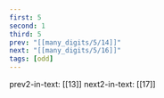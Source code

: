 ```yaml
---
first: 5
second: 1
third: 5
prev: "[[many_digits/5/14]]"
next: "[[many_digits/5/16]]"
tags: [odd]
---
```

prev2-in-text: [[13]]
next2-in-text: [[17]]
